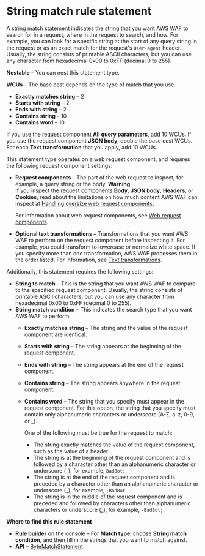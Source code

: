 # String match rule statement<a name="waf-rule-statement-type-string-match"></a>

A string match statement indicates the string that you want AWS WAF to search for in a request, where in the request to search, and how\. For example, you can look for a specific string at the start of any query string in the request or as an exact match for the request's `User-agent` header\. Usually, the string consists of printable ASCII characters, but you can use any character from hexadecimal 0x00 to 0xFF \(decimal 0 to 255\)\. 

**Nestable** – You can nest this statement type\. 

**WCUs** – The base cost depends on the type of match that you use\.
+ **Exactly matches string** – 2 
+ **Starts with string** – 2 
+ **Ends with string** – 2 
+ **Contains string** – 10 
+ **Contains word** – 10 

If you use the request component **All query parameters**, add 10 WCUs\. If you use the request component **JSON body**, double the base cost WCUs\. For each **Text transformation** that you apply, add 10 WCUs\.

This statement type operates on a web request component, and requires the following request component settings: 
+ **Request components** – The part of the web request to inspect, for example, a query string or the body\.
**Warning**  
If you inspect the request components **Body**, **JSON body**, **Headers**, or **Cookies**, read about the limitations on how much content AWS WAF can inspect at [Handling oversize web request components](waf-oversize-request-components.md)\. 

  For information about web request components, see [Web request components](waf-rule-statement-fields.md)\.
+ **Optional text transformations** – Transformations that you want AWS WAF to perform on the request component before inspecting it\. For example, you could transform to lowercase or normalize white space\. If you specify more than one transformation, AWS WAF processes them in the order listed\. For information, see [Text transformations](waf-rule-statement-transformation.md)\.

Additionally, this statement requires the following settings: 
+ **String to match** – This is the string that you want AWS WAF to compare to the specified request component\. Usually, the string consists of printable ASCII characters, but you can use any character from hexadecimal 0x00 to 0xFF \(decimal 0 to 255\)\.
+ **String match condition** – This indicates the search type that you want AWS WAF to perform\. 
  + **Exactly matches string** – The string and the value of the request component are identical\.
  + **Starts with string** – The string appears at the beginning of the request component\. 
  + **Ends with string** – The string appears at the end of the request component\. 
  + **Contains string** – The string appears anywhere in the request component\. 
  + **Contains word** – The string that you specify must appear in the request component\. For this option, the string that you specify must contain only alphanumeric characters or underscore \(A\-Z, a\-z, 0\-9, or \_\)\. 

    One of the following must be true for the request to match: 
    + The string exactly matches the value of the request component, such as the value of a header\.
    + The string is at the beginning of the request component and is followed by a character other than an alphanumeric character or underscore \(\_\), for example, `BadBot;`\.
    + The string is at the end of the request component and is preceded by a character other than an alphanumeric character or underscore \(\_\), for example, `;BadBot`\.
    + The string is in the middle of the request component and is preceded and followed by characters other than alphanumeric characters or underscore \(\_\), for example, `-BadBot;`\.

**Where to find this rule statement**
+ **Rule builder** on the console – For **Match type**, choose **String match condition**, and then fill in the strings that you want to match against\.
+ **API** – [ByteMatchStatement](https://docs.aws.amazon.com/waf/latest/APIReference/API_ByteMatchStatement.html)